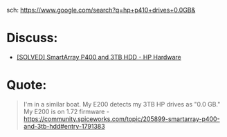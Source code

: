 sch: https://www.google.com/search?q=hp+p410+drives+0.0GB&

# Discuss:
- [[SOLVED] SmartArray P400 and 3TB HDD - HP Hardware](https://community.spiceworks.com/topic/205899-smartarray-p400-and-3tb-hdd)

# Quote:
>I'm in a similar boat.  My E200 detects my 3TB HP drives as "0.0 GB."  My E200 is on 1.72 firmware
-https://community.spiceworks.com/topic/205899-smartarray-p400-and-3tb-hdd#entry-1791383
